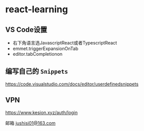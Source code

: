 # react-learning

## VS Code设置

* 右下角语言选JavascriptReact或者TypescriptReact
* emmet.triggerExpansionOnTab
* editor.tabCompletionon

## 编写自己的 `Snippets` 

https://code.visualstudio.com/docs/editor/userdefinedsnippets

## VPN

https://www.kesion.xyz/auth/login

邮箱 jushisi01@163.com

